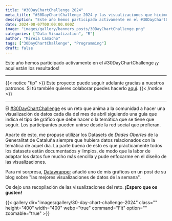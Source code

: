 ```yaml
---
title: "#30DayChartChallenge 2024"
meta_title: "#30DayChartChallenge 2024 y las visualizaciones que hicimos para cada reto"
description: "Este año hemos participado activamente en el #30DayChartChallenge ¡y aquí están los resultados!"
date: 2024-08-07T00:00:00.000Z
image: "images/gallery/banners_posts/30DayChartChallenge.png"
categories: ["Data Visualization", "R"]
author: "Mireia Camacho"
tags: ["30DayChartChallenge", "Programming"]
draft: false
---
```


Este año hemos participado activamente en el #30DayChartChallenge ¡y aquí están los resultados!

<hr>

{{< notice "tip" >}}
Este proyecto puede seguir adelante gracias a nuestros patronos. Si tú también quieres colaborar puedes hacerlo [aquí](https://www.patreon.com/user/creators?u=136816989 "Mirai Data Patreon page").
{{< /notice >}}

<hr>

El [#30DayChartChallenge](https://github.com/30daychartchallenge/edition2024 "Pág Github con las guías del reto 2024") es un reto que anima a la comunidad a hacer una visualización de datos cada día del mes de abril siguiendo una guía que indica el tipo de gráfico que debe hacer o la temática que se tiene que seguir. Los participantes pueden unirse desde la red social que prefieran.

Aparte de esto, me propuse utilizar los Datasets de *Dades Obertes* de la Generalitat de Cataluña siempre que hubiera datos relacionados con la temática de aquel día. La parte buena de esto es que prácticamente todos los datasets están documentados y limpios, de modo que la labor de adaptar los datos fue mucho más sencilla y pude enfocarme en el diseño de las visualizaciones. 

Para mi sorpresa, [Datawrapper](https://blog.datawrapper.de/data-vis-dispatch-april-9-2024/ "Data Vis Dispatch Datawrapper") añadió uno de mis gráficos en un post de su blog sobre "las mejores visualizaciones de datos de la semana". 

Os dejo una recopilación de las visualizaciones del reto. **¡Espero que os gusten!**

{{< gallery dir="images/gallery/30-day-chart-challenge-2024" class="" height="400" width="400" webp="true" command="Fit" option="" zoomable="true" >}}